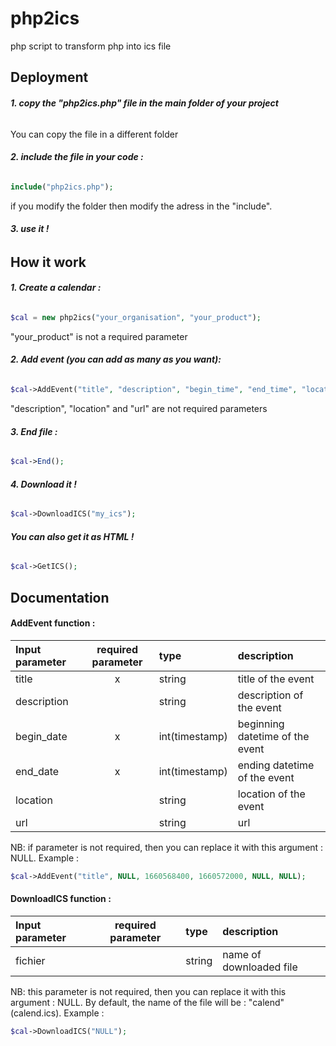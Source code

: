 
# php2ics
php script to transform php into ics file

## Deployment

###### __1. copy the "php2ics.php" file in the main folder of your project__
You can copy the file in a different folder
###### __2. include the file in your code :__
```php
include("php2ics.php");
```
if you modify the folder then modify the adress in the "include".
###### __3. use it !__
## How it work

###### __1. Create a calendar :__

```php
$cal = new php2ics("your_organisation", "your_product");
```
"your_product" is not a required parameter

###### __2. Add event (you can add as many as you want):__
```php
$cal->AddEvent("title", "description", "begin_time", "end_time", "location", "url");
```
"description", "location" and "url" are not required parameters

###### __3. End file :__ 
```php
$cal->End();
```

###### __4. Download it !__
```php
$cal->DownloadICS("my_ics");
```

###### __You can also get it as HTML !__
```php
$cal->GetICS();
```

## Documentation

#### __AddEvent function :__

| Input parameter  | required parameter   | type           | description                   |
| :--------------- |:--------------------:|:---------------|:------------------------------|
| title            | x                    | string         |title of the event             |
| description      |                      | string         |description of the event       |
| begin_date       | x                    | int(timestamp) |beginning datetime of the event|
| end_date         | x                    | int(timestamp) |ending datetime of the event   |
| location         |                      | string         |location of the event          |
| url              |                      | string         |url                            |

NB: if parameter is not required, then you can replace it with this argument : NULL. Example :
```php
$cal->AddEvent("title", NULL, 1660568400, 1660572000, NULL, NULL);
```

#### __DownloadICS function :__

| Input parameter  | required parameter  | type   | description               | 
| :--------------- |:-------------------:|:-------|:--------------------------|
| fichier          |                     | string |name of downloaded file    |

NB: this parameter is not required, then you can replace it with this argument : NULL. By default, the name of the file will be : "calend" (calend.ics). Example :
```php
$cal->DownloadICS("NULL");
```
